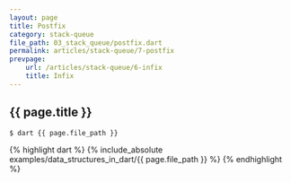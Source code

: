 ```yaml
---
layout: page
title: Postfix
category: stack-queue
file_path: 03_stack_queue/postfix.dart
permalink: articles/stack-queue/7-postfix
prevpage: 
    url: /articles/stack-queue/6-infix
    title: Infix    
---
```


## {{ page.title }}

```terminal
$ dart {{ page.file_path }}
```

{% highlight dart %}
{% include_absolute examples/data_structures_in_dart/{{ page.file_path }} %}
{% endhighlight %}      
